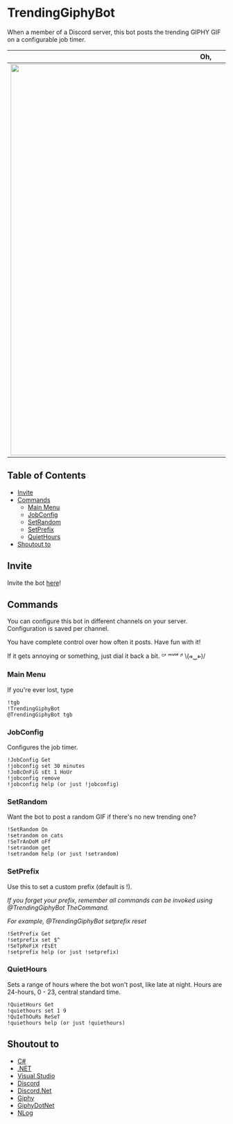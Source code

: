 # TrendingGiphyBot
When a member of a Discord server, this bot posts the trending GIPHY GIF on a configurable job timer.

Oh,|hi!
-|-
<img src="https://discordapp.com/assets/fc0b01fe10a0b8c602fb0106d8189d9b.png" width="900px" />|<img src="https://media.giphy.com/media/3o6gbbuLW76jkt8vIc/giphy.gif" width="900px" />

## Table of Contents

- [Invite](https://github.com/mosentok/TrendingGiphyBot#invite)
- [Commands](https://github.com/mosentok/TrendingGiphyBot#commands)
  - [Main Menu](https://github.com/mosentok/TrendingGiphyBot#main-menu)
  - [JobConfig](https://github.com/mosentok/TrendingGiphyBot#jobconfig)
  - [SetRandom](https://github.com/mosentok/TrendingGiphyBot#setrandom)
  - [SetPrefix](https://github.com/mosentok/TrendingGiphyBot#setprefix)
  - [QuietHours](https://github.com/mosentok/TrendingGiphyBot#quiethours)
- [Shoutout to](https://github.com/mosentok/TrendingGiphyBot#shoutout-to)

## Invite

Invite the bot [here](https://discordapp.com/oauth2/authorize?client_id=333392663061463040&scope=bot&permissions=0)!

## Commands

You can configure this bot in different channels on your server. Configuration is saved per channel.

You have complete control over how often it posts. Have fun with it!

If it gets annoying or something, just dial it back a bit. ᴼʳ ᵐᵘᵗᵉ ᶦᵗ \\(⩹‿⩺)/

### Main Menu

If you're ever lost, type

```
!tgb
!TrendingGiphyBot
@TrendingGiphyBot tgb
```

### JobConfig

Configures the job timer.

```
!JobConfig Get
!jobconfig set 30 minutes
!JoBcOnFiG sEt 1 HoUr
!jobconfig remove
!jobconfig help (or just !jobconfig)
```

### SetRandom

Want the bot to post a random GIF if there's no new trending one?

```
!SetRandom On
!setrandom on cats
!SeTrAnDoM oFf
!setrandom get
!setrandom help (or just !setrandom)
```

### SetPrefix

Use this to set a custom prefix (default is !).

*If you forget your prefix, remember all commands can be invoked using @TrendingGiphyBot TheCommand.*

*For example, @TrendingGiphyBot setprefix reset*

```
!SetPrefix Get
!setprefix set $^
!SeTpReFiX rEsEt
!setprefix help (or just !setprefix)
```

### QuietHours

Sets a range of hours where the bot won't post, like late at night. Hours are 24-hours, 0 - 23, central standard time.

```
!QuietHours Get
!quiethours set 1 9
!QuIeThOuRs ReSeT
!quiethours help (or just !quiethours)
```

## Shoutout to

- [C#](https://docs.microsoft.com/en-us/dotnet/csharp/csharp)
- [.NET](https://www.microsoft.com/net)
- [Visual Studio](https://www.visualstudio.com/)
- [Discord](https://discordapp.com/)
- [Discord.Net](https://github.com/RogueException/Discord.Net)
- [Giphy](https://giphy.com)
- [GiphyDotNet](https://github.com/drasticactions/GiphyDotNet)
- [NLog](https://github.com/NLog/NLog)
